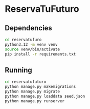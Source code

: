 # ReservaTuFuturo

## Dependencies
```bash
cd reservatufuro
python3.12 -m venv venv
source venv/bin/activate
pip install -r requirements.txt
```

## Running
```bash
cd reservatufuturo
python manage.py makemigrations
python manage.py migrate
python manage.py loaddata seed.json
python manage.py runserver
```

